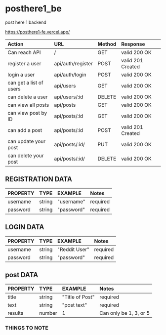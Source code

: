 # posthere1_be
post here 1 backend

https://posthere1-fe.vercel.app/


 Action                      | URL                        | Method | Response           |
| :-------------------------- | :------------------------- | :----- | :----------------- |
| Can reach API               | /                          | GET    |  valid 200 OK      |
| register a user             | api/auth/register          | POST   |  valid 201 Created |
| login a user                | api/auth/login             | POST   |  valid 200 OK      |
| can get a list of users     | api/users                  | GET    |  valid 200 OK      |
| can delete a user           | api/users/:id              | DELETE |  valid 200 OK      |
| can view all posts          | api/posts                  | GET    |  valid 200 OK      |
| can view post by ID         | api/posts/:id              | GET    |  valid 200 OK      |
| can add a post              | api/posts/:id              | POST   |  valid 201 Created |
| can update your post        | api/posts/:id/             | PUT    |  valid 200 OK      |
| can delete your post        | api/posts/:id/             | DELETE |  valid 200 OK      |

 

## REGISTRATION DATA

| PROPERTY               | TYPE              | EXAMPLE          | Notes                          |
| :-------------------   | :---------------- | :--------------  | :----------------------------- |
| username               |  string           | "username"       | required                       |
| password               |  string           | "password"       | required                       |


## LOGIN DATA

| PROPERTY               | TYPE              | EXAMPLE          | Notes                          |
| :-------------------   | :---------------- | :--------------  | :----------------------------- |
| username               |  string           | "Reddit User"    | required                       |
| password               |  string           | "password"       | required                       |

## post DATA

| PROPERTY               | TYPE              | EXAMPLE          | Notes                          |
| :-------------------   | :---------------- | :--------------  | :----------------------------- |
| title                  |  string           | "Title of Post"  | required                       |
| text                   |  string           | "post text"      | required                       |
| results                |  number           | 1                | Can only be 1, 3, or 5         |


### THINGS TO NOTE ###
